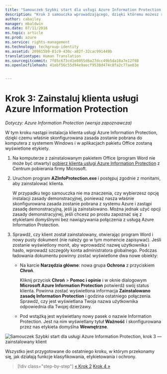 ```yaml
---
title: "Samouczek Szybki start dla usługi Azure Information Protection, krok 3 | Azure Rights Management"
description: "Krok 3 samouczka wprowadzającego, dzięki któremu możesz szybko wypróbować usługę Microsoft Azure Information Protection dla swojej organizacji. Wystarczą 4 proste kroki, które powinny zająć mniej niż 15 minut."
author: cabailey
manager: mbaldwin
ms.date: 07/11/2016
ms.topic: article
ms.prod: azure
ms.service: rights-management
ms.technology: techgroup-identity
ms.assetid: 209815b9-81c9-430c-a82f-32cac991449b
translationtype: Human Translation
ms.sourcegitcommit: 7f85c673cd1e8055d6a27dcc49b5da18a7e12f98
ms.openlocfilehash: 41ebf56c55d94e9aecf9538d474c8fa2c77ae83e


---
```


# Krok 3: Zainstaluj klienta usługi Azure Information Protection 

*Dotyczy: Azure Information Protection (wersja zapoznawcza)*

W tym kroku nastąpi instalacja klienta usługi Azure Information Protection, dzięki czemu właśnie skonfigurowana zasada zostanie pobrana do komputera z systemem Windows i w aplikacjach pakietu Office zostaną wyświetlone etykiety. 

1. Na komputerze z zainstalowanym pakietem Office (program Word nie może być otwarty) [pobierz klienta usługi Azure Information Protection](https://www.microsoft.com/en-us/download/details.aspx?id=53018) z Centrum pobierania firmy Microsoft. 

2. Uruchom program **AZInfoProtection.exe** i postępuj zgodnie z monitami, aby zainstalować klienta.

    W przypadku tego samouczka nie ma znaczenia, czy wybierzesz opcję instalacji zasady demonstracyjnej, ponieważ nasza właśnie skonfigurowana zasada zostanie pobrana z systemu Azure i zastąpi zasadę demonstracyjną, jeśli ją zainstalowano. Można jednak użyć opcji zasady demonstracyjnej, jeśli chcesz po prostu zapoznać się z etykietami domyślnymi bez nawiązywania połączenia z usługą Azure Information Protection. 

3. Sprawdź, czy klient został zainstalowany, otwierając program Word i nowy pusty dokument (nie należy go w tym momencie zapisywać). Jeśli zostanie wyświetlony monit, aby wprowadzić nazwę użytkownika i hasło, wprowadź szczegóły konta administratora globalnego. Podczas ładowania dokumentu powinny zostać wyświetlone dwa nowe obiekty:

    - Na karcie **Narzędzia główne**: nowa grupa **Ochrona** z przyciskiem **Chroń**.

        Kliknij przycisk **Chroń**  >  **Pomoc i opinie** i w oknie dialogowym **Microsoft Azure Information Protection** potwierdź swój status klienta. Powinna zostać wyświetlona informacja **Zainstalowano zasadę Information Protection** i godzina ostatniego połączenia. Sprawdź, czy jest wyświetlana Twoja nazwa użytkownika odpowiednia dla Twojej dzierżawy.

    - Pod wstążką jest wyświetlany nowy pasek o nazwie Information Protection. Jest na nim wyświetlany tytuł **Ważność** i skonfigurowana przez nas etykieta domyślna **Wewnętrzne**. 


![Samouczek Szybki start dla usługi Azure Information Protection, krok 3 — zainstalowany klient](../media/word2013-callouts.png)

Wszystko jest przygotowane do ostatniego kroku, w którym przekonamy się, jak działają funkcje klasyfikowania, etykietowania i ochrony.

>[!div class="step-by-step"]
[&#171; Krok 2](infoprotect-tutorial-step2.md)
[Krok 4 &#187;](infoprotect-tutorial-step4.md)


<!--HONumber=Jul16_HO3-->


